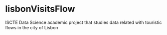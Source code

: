 # lisbonVisitsFlow
ISCTE Data Science academic project that studies data related with touristic flows in the city of Lisbon
